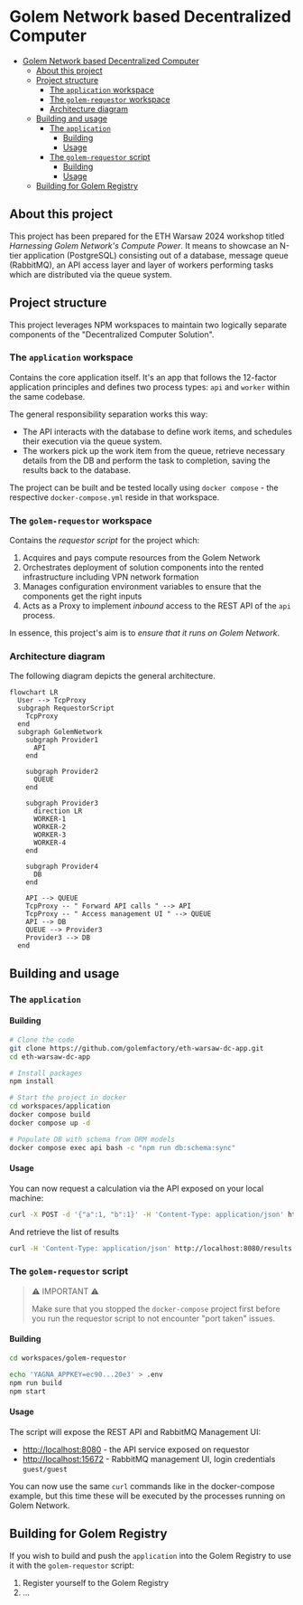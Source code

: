 # Golem Network based Decentralized Computer

<!-- TOC -->
* [Golem Network based Decentralized Computer](#golem-network-based-decentralized-computer)
  * [About this project](#about-this-project)
  * [Project structure](#project-structure)
    * [The `application` workspace](#the-application-workspace)
    * [The `golem-requestor` workspace](#the-golem-requestor-workspace)
    * [Architecture diagram](#architecture-diagram)
  * [Building and usage](#building-and-usage)
    * [The `application`](#the-application)
      * [Building](#building)
      * [Usage](#usage)
    * [The `golem-requestor` script](#the-golem-requestor-script)
      * [Building](#building-1)
      * [Usage](#usage-1)
  * [Building for Golem Registry](#building-for-golem-registry)
<!-- TOC -->

## About this project

This project has been prepared for the ETH Warsaw 2024 workshop titled _Harnessing Golem Network's Compute Power_. It
means to showcase an N-tier application (PostgreSQL) consisting out of a database, message queue (RabbitMQ), an API
access layer and layer of workers performing tasks which are distributed via the queue system.

## Project structure

This project leverages NPM workspaces to maintain two logically separate components of the "Decentralized Computer
Solution".

### The `application` workspace

Contains the core application itself. It's an app that follows the 12-factor application principles and defines two
process types: `api` and `worker` within the same codebase.

The general responsibility separation works this way:

- The API interacts with the database to define work items, and schedules their execution via the queue system.
- The workers pick up the work item from the queue, retrieve necessary details from the DB and perform the task to
  completion, saving the results back to the database.

The project can be built and be tested locally using `docker compose` - the respective `docker-compose.yml` reside in
that workspace.

### The `golem-requestor` workspace

Contains the _requestor script_ for the project which:

1. Acquires and pays compute resources from the Golem Network
2. Orchestrates deployment of solution components into the rented infrastructure including VPN network formation
3. Manages configuration environment variables to ensure that the components get the right inputs
4. Acts as a Proxy to implement _inbound_ access to the REST API of the `api` process.

In essence, this project's aim is to _ensure that it runs on Golem Network_.

### Architecture diagram

The following diagram depicts the general architecture.

```mermaid
flowchart LR
  User --> TcpProxy
  subgraph RequestorScript
    TcpProxy
  end
  subgraph GolemNetwork
    subgraph Provider1
      API
    end

    subgraph Provider2
      QUEUE
    end

    subgraph Provider3
      direction LR
      WORKER-1
      WORKER-2
      WORKER-3
      WORKER-4
    end

    subgraph Provider4
      DB
    end

    API --> QUEUE
    TcpProxy -- " Forward API calls " --> API
    TcpProxy -- " Access management UI " --> QUEUE
    API --> DB
    QUEUE --> Provider3
    Provider3 --> DB
  end
```

## Building and usage

### The `application`

#### Building

```bash
# Clone the code
git clone https://github.com/golemfactory/eth-warsaw-dc-app.git
cd eth-warsaw-dc-app

# Install packages
npm install

# Start the project in docker
cd workspaces/application
docker compose build
docker compose up -d

# Populate DB with schema from ORM models
docker compose exec api bash -c "npm run db:schema:sync"
```

#### Usage

You can now request a calculation via the API exposed on your local machine:

```bash
curl -X POST -d '{"a":1, "b":1}' -H 'Content-Type: application/json' http://localhost:8080/add | jq
```

And retrieve the list of results

```bash
curl -H 'Content-Type: application/json' http://localhost:8080/results | jq
```

### The `golem-requestor` script

> ⚠ IMPORTANT ⚠
>
> Make sure that you stopped the `docker-compose` project first before you run the requestor script to not encounter "port taken" issues.

#### Building

```bash
cd workspaces/golem-requestor

echo 'YAGNA_APPKEY=ec90...20e3' > .env
npm run build
npm start
```

#### Usage

The script will expose the REST API and RabbitMQ Management UI:

* [http://localhost:8080]() - the API service exposed on requestor
* [http://localhost:15672]() - RabbitMQ management UI, login credentials `guest/guest`

You can now use the same `curl` commands like in the docker-compose example, but this time these will be executed by the processes running on Golem Network.

## Building for Golem Registry

If you wish to build and push the `application` into the Golem Registry to use it with the `golem-requestor` script:

1. Register yourself to the Golem Registry
2. ...
